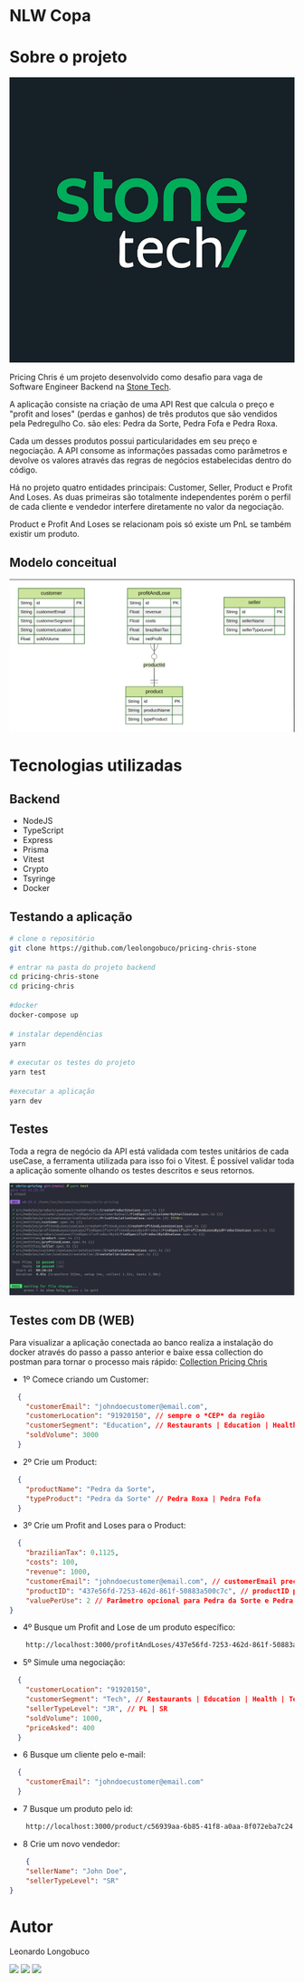 # NLW Copa

# Sobre o projeto

![STONE](https://github.com/leolongobuco/pricing-chris-stone/blob/main/github_assets/stone.jpg)

Pricing Chris é um projeto desenvolvido como desafio para vaga de Software Engineer Backend na [Stone Tech](https://www.stone.com.br/ "Site da Stone").

A aplicação consiste na criação de uma API Rest que calcula o preço e "profit and loses" (perdas e ganhos) de três produtos que são vendidos pela Pedregulho Co. são eles: Pedra da Sorte, Pedra Fofa e Pedra Roxa.

Cada um desses produtos possui particularidades em seu preço e negociação. A API consome as informações passadas como parâmetros e devolve os valores através das regras de negócios estabelecidas dentro do código.

Há no projeto quatro entidades principais: Customer, Seller, Product e Profit And Loses. As duas primeiras são totalmente independentes porém o perfil de cada cliente e vendedor interfere diretamente no valor da negociação.

Product e Profit And Loses se relacionam pois só existe um PnL se também existir um produto.

## Modelo conceitual

![Modelo Conceitual](https://github.com/leolongobuco/pricing-chris-stone/blob/main/github_assets/erd-pricing-chris.png)

# Tecnologias utilizadas

## Backend

- NodeJS
- TypeScript
- Express
- Prisma
- Vitest
- Crypto
- Tsyringe
- Docker

## Testando a aplicação

```bash
# clone o repositório
git clone https://github.com/leolongobuco/pricing-chris-stone

# entrar na pasta do projeto backend
cd pricing-chris-stone
cd pricing-chris

#docker
docker-compose up

# instalar dependências
yarn

# executar os testes do projeto
yarn test

#executar a aplicação
yarn dev
```

## Testes

Toda a regra de negócio da API está validada com testes unitários de cada useCase, a ferramenta utilizada para isso foi o Vitest.
É possível validar toda a aplicação somente olhando os testes descritos e seus retornos.

![Testes da Aplicação](https://github.com/leolongobuco/pricing-chris-stone/blob/main/github_assets/testes-app.png)

## Testes com DB (WEB)

Para visualizar a aplicação conectada ao banco realiza a instalação do docker através do passo a passo anterior e baixe essa collection do postman para tornar o processo mais rápido:
[Collection Pricing Chris](https://www.getpostman.com/collections/2dbe3a478c9e1327bccb "Collection da Aplicação")

- 1º Comece criando um Customer:

```JSON
  {
    "customerEmail": "johndoecustomer@email.com",
    "customerLocation": "91920150", // sempre o *CEP* da região
    "customerSegment": "Education", // Restaurants | Education | Health | Tech | Clothing | Real State | Personal Services | Entertainment
    "soldVolume": 3000
  }
```

- 2º Crie um Product:

```JSON
  {
    "productName": "Pedra da Sorte",
    "typeProduct": "Pedra da Sorte" // Pedra Roxa | Pedra Fofa
  }
```

- 3º Crie um Profit and Loses para o Product:

```JSON
  {
    "brazilianTax": 0.1125,
    "costs": 100,
    "revenue": 1000,
    "customerEmail": "johndoecustomer@email.com", // customerEmail precisa ser de um cliente existente
    "productID": "437e56fd-7253-462d-861f-50883a500c7c", // productID precisa ser de um produto existente
    "valuePerUse": 2 // Parâmetro opcional para Pedra da Sorte e Pedra Roxa
}
```

- 4º Busque um Profit and Lose de um produto específico:

```bash
    http://localhost:3000/profitAndLoses/437e56fd-7253-462d-861f-50883a500c7c

```

- 5º Simule uma negociação:

```JSON
  {
    "customerLocation": "91920150",
    "customerSegment": "Tech", // Restaurants | Education | Health | Tech | Clothing | Real State | Personal Services | Entertainment
    "sellerTypeLevel": "JR", // PL | SR
    "soldVolume": 1000,
    "priceAsked": 400
  }
```

- 6 Busque um cliente pelo e-mail:

```JSON
  {
    "customerEmail": "johndoecustomer@email.com"
  }

```

- 7 Busque um produto pelo id:

```bash
    http://localhost:3000/product/c56939aa-6b85-41f8-a0aa-8f072eba7c24

```

- 8 Crie um novo vendedor:

```JSON
    {
    "sellerName": "John Doe",
    "sellerTypeLevel": "SR"
}
```

# Autor

Leonardo Longobuco

<div>
  <a href="https://www.linkedin.com/in/leonardo-longobuco-988237176/" target="_blank"
    ><img
      src="https://img.shields.io/badge/-LinkedIn-%230077B5?style=for-the-badge&logo=linkedin&logoColor=white"
      target="_blank"
  /></a>
  <a href="mailto:longobucoleonardo@gmail.com"
    ><img
      src="https://img.shields.io/badge/Gmail-D14836?style=for-the-badge&logo=gmail&logoColor=white"
      target="_blank"
  /></a>
 <a href="https://app.rocketseat.com.br/me/leonardo-martins"
    ><img
      src="https://img.shields.io/badge/-ROCKETSEAT-blueviolet?style=for-the-badge"
      target="_blank"
  /></a>
</div>
